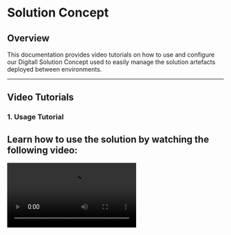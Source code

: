 # Solution Concept

## Overview

This documentation provides video tutorials on how to use and configure our Digitall Solution Concept used to easily manage the solution artefacts deployed between environments.

---

## Video Tutorials

### 1. Usage Tutorial
Learn how to use the solution by watching the following video:
---
<video src="https://youtu.be/DLfFqvcOrrs?si=xeUrjaQqoptmUmmJ" title="DIGITALL Solution workbench: Usage tutorial" />


### 2. Configuration Tutorial
Understand how to configure the solution by watching this video:

[![Watch the configuration tutorial](https://img.youtube.com/vi/CONFIG_VIDEO_ID/maxresdefault.jpg)](https://digitallnature.sharepoint.com/:v:/r/teams/Skill-upinitiativeMSFTDynCRM/Shared%20Documents/Solution%20Workbench%20-%20configuration.mp4?csf=1&web=1&nav=undefined&e=ABevX6)
> *Click the image or [here](https://digitallnature.sharepoint.com/:v:/r/teams/Skill-upinitiativeMSFTDynCRM/Shared%20Documents/Solution%20Workbench%20-%20configuration.mp4?csf=1&web=1&nav=undefined&e=ABevX6) to watch the configuration tutorial.*

---

## Additional Resources

If you are looking to download the solution, refer to the following repository [here](https://github.com/DIGITALLNature/DigitallSolutions/releases).

---